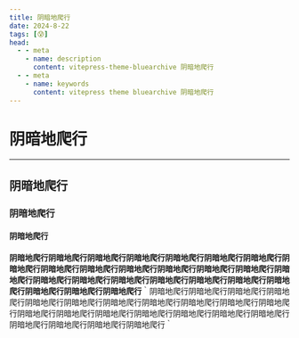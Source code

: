 ```yaml
---
title: 阴暗地爬行
date: 2024-8-22
tags: [😰]
head:
  - - meta
    - name: description
      content: vitepress-theme-bluearchive 阴暗地爬行
  - - meta
    - name: keywords
      content: vitepress theme bluearchive 阴暗地爬行
---
```


# 阴暗地爬行

--- 

## 阴暗地爬行
### 阴暗地爬行
#### 阴暗地爬行

**阴暗地爬行阴暗地爬行阴暗地爬行阴暗地爬行阴暗地爬行阴暗地爬行阴暗地爬行阴暗地爬行阴暗地爬行阴暗地爬行阴暗地爬行阴暗地爬行阴暗地爬行阴暗地爬行阴暗地爬行阴暗地爬行阴暗地爬行阴暗地爬行阴暗地爬行阴暗地爬行阴暗地爬行阴暗地爬行阴暗地爬行阴暗地爬行阴暗地爬行**｀阴暗地爬行阴暗地爬行阴暗地爬行阴暗地爬行阴暗地爬行阴暗地爬行阴暗地爬行阴暗地爬行阴暗地爬行阴暗地爬行阴暗地爬行阴暗地爬行阴暗地爬行阴暗地爬行阴暗地爬行阴暗地爬行阴暗地爬行阴暗地爬行阴暗地爬行阴暗地爬行阴暗地爬行阴暗地爬行｀
